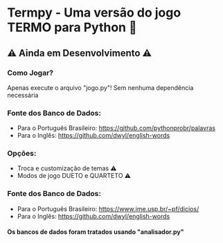# Termpy - Uma versão do jogo TERMO para Python 🐍
## ⚠️ Ainda em Desenvolvimento ⚠️
### Como Jogar?
Apenas execute o arquivo "jogo.py"! Sem nenhuma dependência necessária
### Fonte dos Banco de Dados:
 -  Para o Português Brasileiro: <https://github.com/pythonprobr/palavras>
 -  Para o Inglês: <https://github.com/dwyl/english-words>
### Opções:
 *  Troca e customização de temas ⚠️
 *  Modos de jogo DUETO e QUARTETO ⚠️
### Fonte dos Banco de Dados:
 *  Para o Português Brasileiro: <https://www.ime.usp.br/~pf/dicios/>
 *  Para o Inglês: <https://github.com/dwyl/english-words>
#### Os bancos de dados foram tratados usando "analisador.py"
